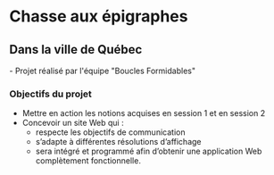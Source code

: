 # Chasse aux épigraphes
## Dans la ville de Québec
\- Projet réalisé par l'équipe "Boucles Formidables"

### Objectifs du projet

- Mettre en action les notions acquises en session 1 et en session 2
- Concevoir un site Web qui :
  - respecte les objectifs de communication
  - s’adapte à différentes résolutions d’affichage
  - sera intégré et programmé afin d’obtenir une application Web complètement fonctionnelle.